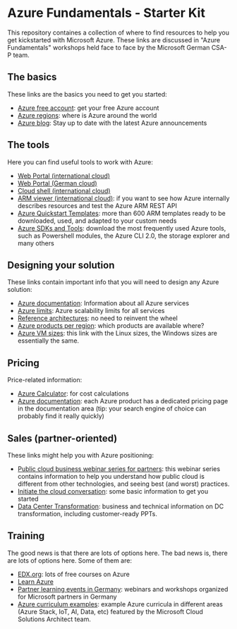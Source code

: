 # Azure Fundamentals - Starter Kit

This repository containes a collection of where to find resources to help you get kickstarted with Microsoft Azure. These links are discussed in "Azure Fundamentals" workshops held face to face by the Microsoft German CSA-P team.


## The basics

These links are the basics you need to get you started:

* [Azure free account](https://azure.microsoft.com/en-us/free/): get your free Azure account
* [Azure regions](https://azure.microsoft.com/en-us/global-infrastructure/regions/): where is Azure around the world
* [Azure blog](https://azure.microsoft.com/en-us/blog/): Stay up to date with the latest Azure announcements


## The tools

Here you can find useful tools to work with Azure:

* [Web Portal (international cloud)](https://portal.azure.com)
* [Web Portal (German cloud)](https://portal.microsoftazure.de)
* [Cloud shell (international cloud)](https://shell.azure.com)
* [ARM viewer (international cloud)](https://resources.azure.com): if you want to see how Azure internally describes resources and test the Azure ARM REST API
* [Azure Quickstart Templates](https://azure.microsoft.com/en-us/resources/templates/): more than 600 ARM templates ready to be downloaded, used, and adapted to your custom needs
* [Azure SDKs and Tools](https://aka.ms/azuresdk): download the most frequently used Azure tools, such as Powershell modules, the Azure CLI 2.0, the storage explorer and many others 


## Designing your solution

These links contain important info that you will need to design any Azure solution:

* [Azure documentation](https://docs.microsoft.com/en-us/azure/#pivot=products): Information about all Azure services
* [Azure limits](https://aka.ms/azurelimits): Azure scalability limits for all services
* [Reference architectures](https://docs.microsoft.com/en-us/azure/architecture/reference-architectures/): no need to reinvent the wheel
* [Azure products per region](https://azure.microsoft.com/en-us/global-infrastructure/services/): which products are available where?
* [Azure VM sizes](https://docs.microsoft.com/en-us/azure/virtual-machines/linux/sizes): this link with the Linux sizes, the Windows sizes are essentially the same.


## Pricing

Price-related information:

* [Azure Calculator](https://azure.microsoft.com/en-us/pricing/calculator/): for cost calculations
* [Azure documentation](https://docs.microsoft.com/en-us/azure/#pivot=products): each Azure product has a dedicated pricing page in the documentation area (tip: your search engine of choice can probably find it really quickly)


## Sales (partner-oriented)

These links might help you with Azure positioning:

* [Public cloud business webinar series for partners](https://www.microsoftpartnerserverandcloud.com/Pages/azurewebinars.aspx): this webinar series contains information to help you understand how public cloud is different from other technologies, and seeing best (and worst) practices.
* [Initiate the cloud conversation](https://www.microsoftpartnerserverandcloud.com/Pages/contents.aspx?page=58&color=00BCF2): some basic information to get you started
* [Data Center Transformation](https://www.microsoftpartnerserverandcloud.com/Pages/practice.aspx?page=15): business and technical information on DC transformation, including customer-ready PPTs.


## Training

The good news is that there are lots of options here. The bad news is, there are lots of options here. Some of them are:

* [EDX.org](https://www.edx.org/course?search_query=azure): lots of free courses on Azure
* [Learn Azure](https://aka.ms/learnazure)
* [Partner learning events in Germany](https://aka.ms/mehr-wissen): webinars and workshops organized for Microsoft partners in Germany
* [Azure curriculum examples](https://www.microsoft.com/de-de/partner/readiness/curricula.aspx): example Azure curricula in different areas (Azure Stack, IoT, AI, Data, etc) featured by the Microsoft Cloud Solutions Architect team.

 
